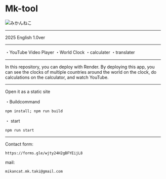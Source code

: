 # Mk-tool
![みかんねこ](https://github.com/user-attachments/assets/53270e6f-2ff8-4e4e-b6f4-04a401083129)


__________________________________________
2025
English
1.0ver
__________________________________________
・YouTube Video Player
・World Clock
・calculater
・translater
_____________________________________________________________________________

In this repository,
you can deploy with Render.
By deploying this app,
you can see the clocks of multiple countries around the world on the clock,
do calculations on the calculator,
and watch YouTube.
_____________________________________________________________________________
Open it as a static site

・Buildcommand
   ```
   npm install; npm run build
   ```
・ start
   ```
   npm run start
   ```
_________________

Contact form:
```
https://forms.gle/wjty24H2gBFYEijL8
```
mail:
```
mikancat.mk.taki@gmail.com
```
